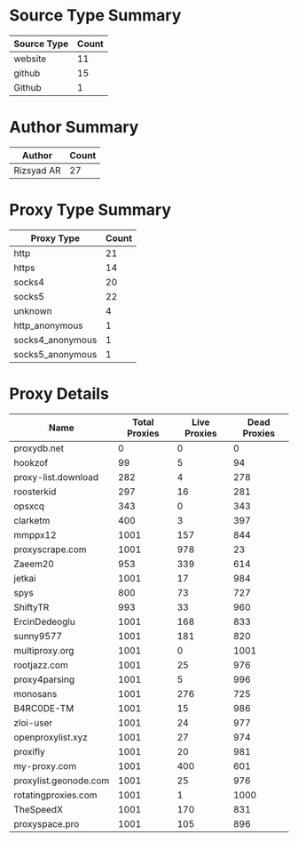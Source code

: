 # Source Type Summary

| Source Type | Count |
|-------------|-------|
| website | 11 |
| github | 15 |
| Github | 1 |


# Author Summary

| Author | Count |
|--------|-------|
| Rizsyad AR | 27 |


# Proxy Type Summary

| Proxy Type | Count |
|------------|-------|
| http | 21 |
| https | 14 |
| socks4 | 20 |
| socks5 | 22 |
| unknown | 4 |
| http_anonymous | 1 |
| socks4_anonymous | 1 |
| socks5_anonymous | 1 |


# Proxy Details

| Name | Total Proxies | Live Proxies | Dead Proxies |
|------|---------------|--------------|---------------|
| proxydb.net | 0 | 0 | 0 |
| hookzof | 99 | 5 | 94 |
| proxy-list.download | 282 | 4 | 278 |
| roosterkid | 297 | 16 | 281 |
| opsxcq | 343 | 0 | 343 |
| clarketm | 400 | 3 | 397 |
| mmppx12 | 1001 | 157 | 844 |
| proxyscrape.com | 1001 | 978 | 23 |
| Zaeem20 | 953 | 339 | 614 |
| jetkai | 1001 | 17 | 984 |
| spys | 800 | 73 | 727 |
| ShiftyTR | 993 | 33 | 960 |
| ErcinDedeoglu | 1001 | 168 | 833 |
| sunny9577 | 1001 | 181 | 820 |
| multiproxy.org | 1001 | 0 | 1001 |
| rootjazz.com | 1001 | 25 | 976 |
| proxy4parsing | 1001 | 5 | 996 |
| monosans | 1001 | 276 | 725 |
| B4RC0DE-TM | 1001 | 15 | 986 |
| zloi-user | 1001 | 24 | 977 |
| openproxylist.xyz | 1001 | 27 | 974 |
| proxifly | 1001 | 20 | 981 |
| my-proxy.com | 1001 | 400 | 601 |
| proxylist.geonode.com | 1001 | 25 | 976 |
| rotatingproxies.com | 1001 | 1 | 1000 |
| TheSpeedX | 1001 | 170 | 831 |
| proxyspace.pro | 1001 | 105 | 896 |
